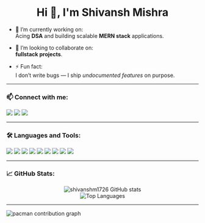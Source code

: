 <h1 align="center">Hi 👋, I'm Shivansh Mishra</h1>

- 🔭 I’m currently working on:  
  Acing **DSA** and building scalable **MERN stack** applications.

- 👯 I’m looking to collaborate on:  
  **fullstack projects**.

- ⚡ Fun fact:  
  I don’t write bugs — I ship *undocumented features* on purpose.

---

### 📫 Connect with me:

<p align="left">
<a href="https://linkedin.com/in/shivansh7" target="blank"><img src="https://img.shields.io/badge/LinkedIn-blue?logo=linkedin&style=for-the-badge" /></a>
<a href="https://stackoverflow.com/users/shivansh-mishra" target="blank"><img src="https://img.shields.io/badge/StackOverflow-orange?logo=stackoverflow&style=for-the-badge" /></a>
<a href="https://instagram.com/shivanshh.26" target="blank"><img src="https://img.shields.io/badge/Instagram-pink?logo=instagram&style=for-the-badge" /></a>
</p>

---

### 🛠️ Languages and Tools:

<p align="left">
  <img src="https://img.shields.io/badge/JavaScript-F7DF1E?style=for-the-badge&logo=javascript&logoColor=black" />
  <img src="https://img.shields.io/badge/React-61DAFB?style=for-the-badge&logo=react&logoColor=black" />
  <img src="https://img.shields.io/badge/Node.js-339933?style=for-the-badge&logo=node-dot-js&logoColor=white" />
  <img src="https://img.shields.io/badge/MongoDB-4EA94B?style=for-the-badge&logo=mongodb&logoColor=white" />
  <img src="https://img.shields.io/badge/Express.js-000000?style=for-the-badge&logo=express&logoColor=white" />
  <img src="https://img.shields.io/badge/TailwindCSS-38B2AC?style=for-the-badge&logo=tailwind-css&logoColor=white" />
  <img src="https://img.shields.io/badge/Firebase-FFCA28?style=for-the-badge&logo=firebase&logoColor=black" />
  <img src="https://img.shields.io/badge/PHP-777BB4?style=for-the-badge&logo=php&logoColor=white" />
  <img src="https://img.shields.io/badge/MySQL-00758F?style=for-the-badge&logo=mysql&logoColor=white" />
</p>

---

### 📈 GitHub Stats:

<p align="center">
  <img src="https://github-readme-stats.vercel.app/api?username=shivanshm1726&show_icons=true&theme=tokyonight" alt="shivanshm1726 GitHub stats" />
  <br/>
  <img src="https://github-readme-stats.vercel.app/api/top-langs/?username=shivanshm1726&layout=compact&theme=tokyonight" alt="Top Languages" />
</p>

---

<picture>
  <source media="(prefers-color-scheme: dark)" srcset="https://raw.githubusercontent.com/maurodesouza/maurodesouza/output/pacman-contribution-graph-dark.svg">
  <source media="(prefers-color-scheme: light)" srcset="https://raw.githubusercontent.com/maurodesouza/maurodesouza/output/pacman-contribution-graph.svg">
  <img alt="pacman contribution graph" src="https://raw.githubusercontent.com/maurodesouza/maurodesouza/output/pacman-contribution-graph.svg">
</picture>
